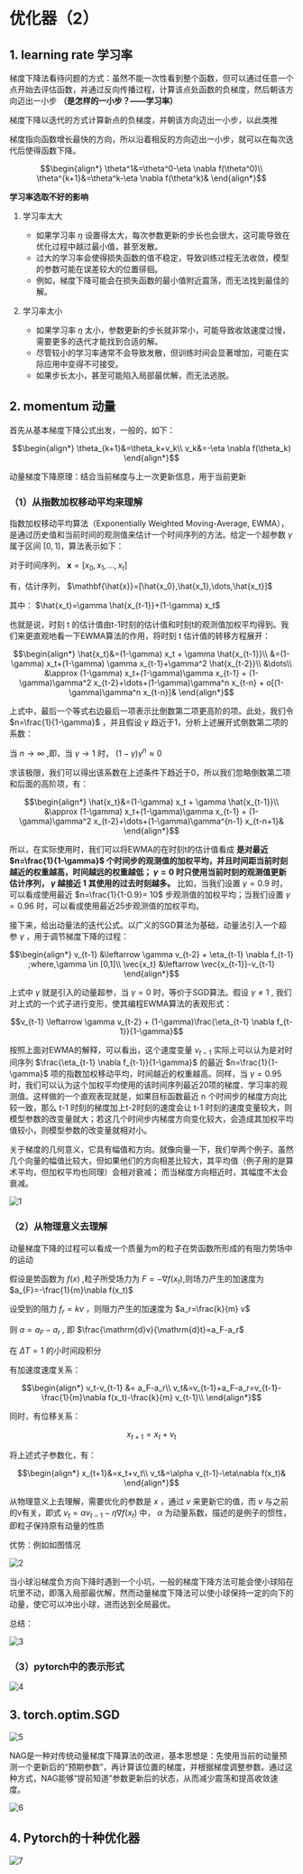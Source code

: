 # 优化器（2）
## 1. learning rate 学习率
梯度下降法看待问题的方式：虽然不能一次性看到整个函数，但可以通过任意一个点开始去评估函数，并通过反向传播过程，计算该点处函数的负梯度，然后朝该方向迈出一小步 **（是怎样的一小步？——学习率）**

梯度下降以迭代的方式计算新点的负梯度，并朝该方向迈出一小步，以此类推

梯度指向函数增长最快的方向，所以沿着相反的方向迈出一小步，就可以在每次迭代后使得函数下降。
```math
\begin{align*}
\theta^1&=\theta^0-\eta \nabla f(\theta^0)\\
\theta^{k+1}&=\theta^k-\eta \nabla f(\theta^k)&
\end{align*}
```

**学习率选取不好的影响**
1. 学习率太大

    - 如果学习率 $\eta$ 设置得太大，每次参数更新的步长也会很大，这可能导致在优化过程中越过最小值，甚至发散。
    - 过大的学习率会使得损失函数的值不稳定，导致训练过程无法收敛，模型的参数可能在误差较大的位置徘徊。
    - 例如，梯度下降可能会在损失函数的最小值附近震荡，而无法找到最佳的解。

2. 学习率太小

    - 如果学习率 $\eta$ 太小，参数更新的步长就非常小，可能导致收敛速度过慢，需要更多的迭代才能找到合适的解。
    - 尽管较小的学习率通常不会导致发散，但训练时间会显著增加，可能在实际应用中变得不可接受。
    - 如果步长太小，甚至可能陷入局部最优解，而无法逃脱。


## 2. momentum 动量
首先从基本梯度下降公式出发，一般的，如下：
```math
\begin{align*}
\theta_{k+1}&=\theta_k+v_k\\
v_k&=-\eta \nabla f(\theta_k)
\end{align*}
```
动量梯度下降原理：结合当前梯度与上一次更新信息，用于当前更新
### （1）从指数加权移动平均来理解
指数加权移动平均算法（Exponentially Weighted Moving-Average, EWMA），是通过历史值和当前时间的观测值来估计一个时间序列的方法。给定一个超参数 $\gamma$ 属于区间 $[0, 1]$，算法表示如下：

对于时间序列， $\mathbf{x}=[x_0,x_1,\dots,x_t]$

有，估计序列， $\mathbf{\hat{x}}=[\hat{x_0},\hat{x_1},\dots,\hat{x_t}]$

其中： $\hat{x_t}=\gamma \hat{x_{t-1}}+(1-\gamma) x_t$

也就是说，时刻 t 的估计值由t-1时刻的估计值和时刻t的观测值加权平均得到。我们来更直观地看一下EWMA算法的作用，将时刻 t 估计值的转移方程展开：
```math
\begin{align*}
\hat{x_t}&=(1-\gamma) x_t + \gamma \hat{x_{t-1}}\\
&=(1-\gamma) x_t+(1-\gamma) \gamma x_{t-1}+\gamma^2 \hat{x_{t-2}}\\
&\dots\\
&\approx (1-\gamma) x_t+(1-\gamma)\gamma x_{t-1} + (1-\gamma)\gamma^2 x_{t-2}+\dots+(1-\gamma)\gamma^n x_{t-n} + o[(1-\gamma)\gamma^n x_{t-n}]&
\end{align*}
```
上式中，最后一个等式右边最后一项表示比倒数第二项更高阶的项。此处，我们令 $n=\frac{1}{1-\gamma}$ ，并且假设 $\gamma$ 趋近于1，分析上述展开式倒数第二项的系数：

当 $n \rightarrow \infty$ ,即，当 $\gamma \rightarrow 1$ 时， $(1-\gamma)\gamma^n \approx 0$ 

求该极限，我们可以得出该系数在上述条件下趋近于0，所以我们忽略倒数第二项和后面的高阶项，有：

```math
\begin{align*}
\hat{x_t}&=(1-\gamma) x_t + \gamma \hat{x_{t-1}}\\
&\approx (1-\gamma) x_t+(1-\gamma)\gamma x_{t-1} + (1-\gamma)\gamma^2 x_{t-2}+\dots+(1-\gamma)\gamma^{n-1} x_{t-n+1}&
\end{align*}
```
所以，在实际使用时，我们可以将EWMA的在时刻t的估计值看成 **是对最近 $n=\frac{1}{1-\gamma}$ 个时间步的观测值的加权平均，并且时间距当前时刻越近的权重越高，时间越远的权重越低； $γ=0$ 时只使用当前时刻的观测值更新估计序列， $γ$  越接近 1 其使用的过去时刻越多。** 比如，当我们设置 $γ=0.9$ 时，可以看成使用最近 $n=\frac{1}{1-0.9}= 10$ 步观测值的加权平均；当我们设置 $γ=0.96$ 时，可以看成使用最近25步观测值的加权平均。

接下来，给出动量法的迭代公式。以广义的SGD算法为基础，动量法引入一个超参 $\gamma$ ，用于调节梯度下降的过程：
```math
\begin{align*}
v_{t-1} &\leftarrow \gamma v_{t-2} + \eta_{t-1} \nabla f_{t-1} ;where,\gamma \in [0,1]\\
\vec{x_t} &\leftarrow \vec{x_{t-1}}-v_{t-1}
\end{align*}
```
上式中 $\gamma$ 就是引入的动量超参，当 $\gamma = 0$ 时，等价于SGD算法。假设 $\gamma \neq 1$ , 我们对上式的一个式子进行变形，使其编程EWMA算法的表观形式：
```math
v_{t-1} \leftarrow \gamma v_{t-2} + (1-\gamma)\frac{\eta_{t-1} \nabla f_{t-1}}{1-\gamma}
```
按照上面对EWMA的解释，可以看出，这个速度变量 $v_{t-1}$ 实际上可以认为是对时间序列 $\frac{\eta_{t-1} \nabla f_{t-1}}{1-\gamma}$ 的最近 $n=\frac{1}{1-\gamma}$ 项的指数加权移动平均，时间越近的权重越高。同样，当 $γ=0.95$ 时，我们可以认为这个加权平均使用的该时间序列最近20项的梯度、学习率的观测值。这样做的一个直观表现就是，如果目标函数最近 n 个时间步的梯度方向比较一致，那么 t-1 时刻的梯度加上t-2时刻的速度会让 t-1 时刻的速度变量较大，则模型参数的改变量就大；若这几个时间步内梯度方向变化较大，会造成其加权平均值较小，则模型参数的改变量就相对小。

关于梯度的几何意义，它具有幅值和方向。就像向量一下，我们举两个例子。虽然几个向量的幅值比较大，但如果他们的方向相差比较大，其平均值（例子用的是算术平均，但加权平均也同理）会相对衰减； 而当梯度方向相近时，其幅度不太会衰减。

![1](pcs/1.png "1")

### （2）从物理意义去理解
动量梯度下降的过程可以看成一个质量为m的粒子在势函数所形成的有阻力势场中的运动

假设是势函数为 $f(x)$ ,粒子所受场力为 $F=-\nabla f(x_t)$,则场力产生的加速度为 $a_{F}=-\frac{1}{m}\nabla f(x_t)$

设受到的阻力 $f_{r}=kv$ ，则阻力产生的加速度为 $a_r=\frac{k}{m} v$

则 $a=a_F-a_r$ , 即 $\frac{\mathrm{d}v}{\mathrm{d}t}=a_F-a_r$

在 $\Delta T=1$ 的小时间段积分

有加速度速度关系： 
```math
\begin{align*}
v_t-v_{t-1} &= a_F-a_r\\
v_t&=v_{t-1}+a_F-a_r=v_{t-1}-\frac{1}{m}\nabla f(x_t)-\frac{k}{m} v_{t-1}\\
\end{align*}
```
同时，有位移关系：
```math
x_{t+1}=x_t+v_t
```
将上述式子参数化，有：
```math
\begin{align*}
x_{t+1}&=x_t+v_t\\
v_t&=\alpha v_{t-1}-\eta\nabla f(x_t)&
\end{align*}
```
从物理意义上去理解，需要优化的参数是 $x$ ，通过 $v$ 来更新它的值，而 $v$ 与之前的v有关，即式 $v_t=\alpha v_{t-1}-\eta\nabla f(x_t)$ 中， $\alpha$ 为动量系数，描述的是例子的惯性，即粒子保持原有动量的性质

优势：例如如图情况

![2](pcs/2.png "2")

当小球沿梯度负方向下降时遇到一个小坑，一般的梯度下降方法可能会使小球陷在坑里不动，即落入局部最优解，然而动量梯度下降法可以使小球保持一定的向下的动量，使它可以冲出小球，进而达到全局最优。

总结：

![3](pcs/3.png)
### （3）pytorch中的表示形式
![4](pcs/4.png)

## 3. torch.optim.SGD
![5](pcs/5.png "5")

NAG是一种对传统动量梯度下降算法的改进，基本思想是：先使用当前的动量预测一个更新后的“预期参数”，再计算该位置的梯度，并根据梯度调整参数。通过这种方式，NAG能够“提前知道”参数更新后的状态，从而减少震荡和提高收敛速度。

![6](pcs/6.png "6")
## 4. Pytorch的十种优化器
![7](pcs/7.png "7")